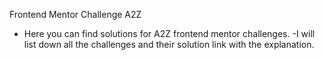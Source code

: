 Frontend Mentor Challenge A2Z
- Here you can find solutions for A2Z frontend mentor challenges.
-I will list down all the challenges and their solution link with the explanation.
